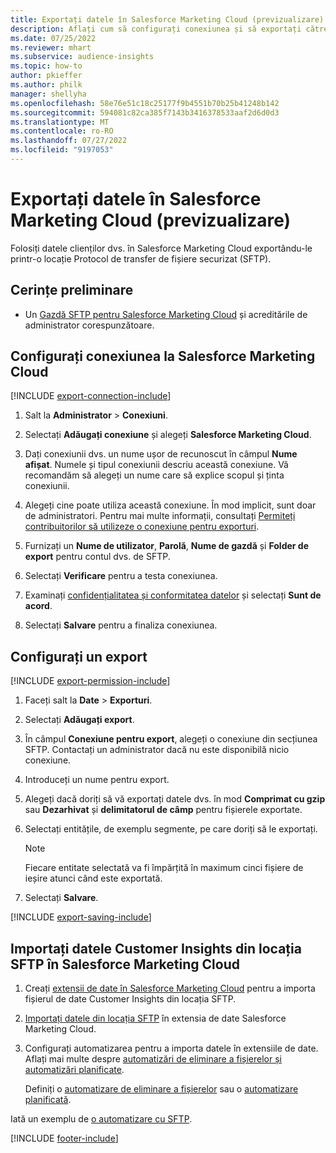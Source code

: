 ```yaml
---
title: Exportați datele în Salesforce Marketing Cloud (previzualizare)
description: Aflați cum să configurați conexiunea și să exportați către Salesforce Marketing Cloud.
ms.date: 07/25/2022
ms.reviewer: mhart
ms.subservice: audience-insights
ms.topic: how-to
author: pkieffer
ms.author: philk
manager: shellyha
ms.openlocfilehash: 58e76e51c18c25177f9b4551b70b25b41248b142
ms.sourcegitcommit: 594081c82ca385f7143b3416378533aaf2d6d0d3
ms.translationtype: MT
ms.contentlocale: ro-RO
ms.lasthandoff: 07/27/2022
ms.locfileid: "9197053"
---
```

# <a name="export-data-to-salesforce-marketing-cloud-preview"></a>Exportați datele în Salesforce Marketing Cloud (previzualizare)

Folosiți datele clienților dvs. în Salesforce Marketing Cloud exportându-le printr-o locație Protocol de transfer de fișiere securizat (SFTP).

## <a name="prerequisites"></a>Cerințe preliminare

- Un [Gazdă SFTP pentru Salesforce Marketing Cloud](https://help.salesforce.com/articleView?id=sf.mc_es_configure_enhanced_ftp.htm&type=5) și acreditările de administrator corespunzătoare.

## <a name="set-up-connection-to-salesforce-marketing-cloud"></a>Configurați conexiunea la Salesforce Marketing Cloud

[!INCLUDE [export-connection-include](includes/export-connection-admn.md)]

1. Salt la **Administrator** > **Conexiuni**.

1. Selectați **Adăugați conexiune** și alegeți **Salesforce Marketing Cloud**.

1. Dați conexiunii dvs. un nume ușor de recunoscut în câmpul **Nume afișat**. Numele și tipul conexiunii descriu această conexiune. Vă recomandăm să alegeți un nume care să explice scopul și ținta conexiunii.

1. Alegeți cine poate utiliza această conexiune. În mod implicit, sunt doar de administratori. Pentru mai multe informații, consultați [Permiteți contribuitorilor să utilizeze o conexiune pentru exporturi](connections.md#allow-contributors-to-use-a-connection-for-exports).

1. Furnizați un **Nume de utilizator**, **Parolă**, **Nume de gazdă** și **Folder de export** pentru contul dvs. de SFTP.

1. Selectați **Verificare** pentru a testa conexiunea.

1. Examinați [confidențialitatea și conformitatea datelor](connections.md#data-privacy-and-compliance) și selectați **Sunt de acord**.

1. Selectați **Salvare** pentru a finaliza conexiunea.

## <a name="configure-an-export"></a>Configurați un export

[!INCLUDE [export-permission-include](includes/export-permission.md)]

1. Faceți salt la **Date** > **Exporturi**.

1. Selectați **Adăugați export**.

1. În câmpul **Conexiune pentru export**, alegeți o conexiune din secțiunea SFTP. Contactați un administrator dacă nu este disponibilă nicio conexiune.

1. Introduceți un nume pentru export.

1. Alegeți dacă doriți să vă exportați datele dvs. în mod **Comprimat cu gzip** sau **Dezarhivat** și **delimitatorul de câmp** pentru fișierele exportate.

1. Selectați entitățile, de exemplu segmente, pe care doriți să le exportați.

   > [!NOTE]
   > Fiecare entitate selectată va fi împărțită în maximum cinci fișiere de ieșire atunci când este exportată.

1. Selectați **Salvare**.

[!INCLUDE [export-saving-include](includes/export-saving.md)]

## <a name="import-customer-insights-data-from-sftp-location-to-salesforce-marketing-cloud"></a>Importați datele Customer Insights din locația SFTP în Salesforce Marketing Cloud

1. Creați [extensii de date în Salesforce Marketing Cloud](https://help.salesforce.com/articleView?id=sf.mc_es_create_data_extension.htm&type=5) pentru a importa fișierul de date Customer Insights din locația SFTP.

2. [Importați datele din locația SFTP](https://help.salesforce.com/articleView?id=sf.mc_es_import_data_extension_classic.htm&type=5) în extensia de date Salesforce Marketing Cloud.

3. Configurați automatizarea pentru a importa datele în extensiile de date. Aflați mai multe despre [automatizări de eliminare a fișierelor și automatizări planificate](https://help.salesforce.com/articleView?id=sf.mc_as_triggered_automations.htm&type=5).

   Definiți o [automatizare de eliminare a fișierelor](https://help.salesforce.com/articleView?id=sf.mc_as_define_a_triggered_automation.htm&type=5) sau o  [automatizare planificată](https://help.salesforce.com/articleView?id=sf.mc_as_define_a_scheduled_automation.htm&type=5).

Iată un exemplu de [o automatizare cu SFTP](https://help.salesforce.com/articleView?id=sf.mc_as_ftp_and_triggered_automation_scenario.htm&type=5).

[!INCLUDE [footer-include](includes/footer-banner.md)]
